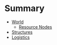 # Summary

- [World](./world.md)
    - [Resource Nodes](./resource_node.md)
- [Structures](./structures.md)
- [Logistics](./logistics.md)
